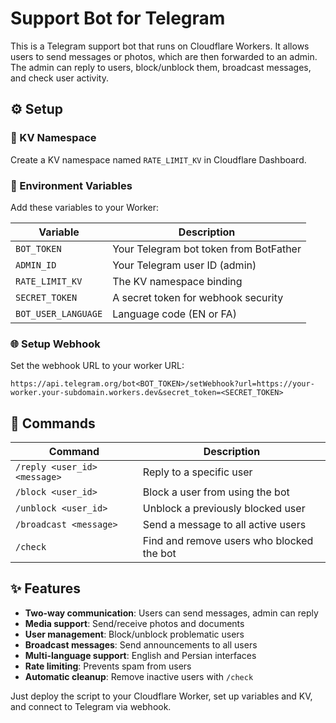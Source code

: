 # Support Bot for Telegram

This is a Telegram support bot that runs on Cloudflare Workers. It allows users to send messages or photos, which are then forwarded to an admin. The admin can reply to users, block/unblock them, broadcast messages, and check user activity.

## ⚙️ Setup

### 💾 KV Namespace
Create a KV namespace named `RATE_LIMIT_KV` in Cloudflare Dashboard.

### 🔐 Environment Variables
Add these variables to your Worker:

| Variable | Description |
|----------|-------------|
| `BOT_TOKEN` | Your Telegram bot token from BotFather |
| `ADMIN_ID` | Your Telegram user ID (admin) |
| `RATE_LIMIT_KV` | The KV namespace binding |
| `SECRET_TOKEN` | A secret token for webhook security |
| `BOT_USER_LANGUAGE` | Language code (EN or FA) |

### 🌐 Setup Webhook
Set the webhook URL to your worker URL:
```
https://api.telegram.org/bot<BOT_TOKEN>/setWebhook?url=https://your-worker.your-subdomain.workers.dev&secret_token=<SECRET_TOKEN>
```

## 💬 Commands

| Command | Description |
|---------|-------------|
| `/reply <user_id> <message>` | Reply to a specific user |
| `/block <user_id>` | Block a user from using the bot |
| `/unblock <user_id>` | Unblock a previously blocked user |
| `/broadcast <message>` | Send a message to all active users |
| `/check` | Find and remove users who blocked the bot |

## ✨ Features

- **Two-way communication**: Users can send messages, admin can reply
- **Media support**: Send/receive photos and documents
- **User management**: Block/unblock problematic users
- **Broadcast messages**: Send announcements to all users
- **Multi-language support**: English and Persian interfaces
- **Rate limiting**: Prevents spam from users
- **Automatic cleanup**: Remove inactive users with `/check`

Just deploy the script to your Cloudflare Worker, set up variables and KV, and connect to Telegram via webhook.

